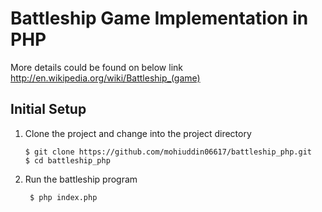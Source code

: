 # Battleship Game Implementation in PHP
More details could be found on below link
http://en.wikipedia.org/wiki/Battleship_(game)

## Initial Setup

1. Clone the project and change into the project directory
   ```shell
   $ git clone https://github.com/mohiuddin06617/battleship_php.git
   $ cd battleship_php
   ```
   
2. Run the battleship program
   ```shell
    $ php index.php
   ```
   
